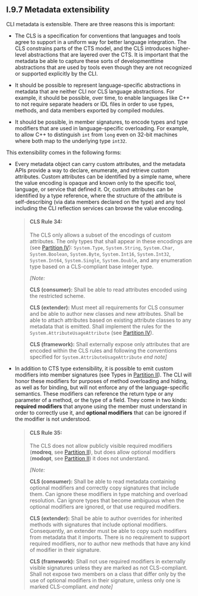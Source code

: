 ## I.9.7 Metadata extensibility

CLI metadata is extensible. There are three reasons this is important:

 * The CLS is a specification for conventions that languages and tools agree to support in a uniform way for better language integration. The CLS constrains parts of the CTS model, and the CLS introduces higher-level abstractions that are layered over the CTS. It is important that the metadata be able to capture these sorts of developmenttime abstractions that are used by tools even though they are not recognized or supported explicitly by the CLI.

 * It should be possible to represent language-specific abstractions in metadata that are neither CLI nor CLS language abstractions. For example, it should be possible, over time, to enable languages like C++ to not require separate headers or IDL files in order to use types, methods, and data members exported by compiled modules.

 * It should be possible, in member signatures, to encode types and type modifiers that are used in language-specific overloading. For example, to allow C++ to distinguish `int` from `long` even on 32-bit machines where both map to the underlying type `int32`.

This extensibility comes in the following forms:

 * Every metadata object can carry custom attributes, and the metadata APIs provide a way to declare, enumerate, and retrieve custom attributes. Custom attributes can be identified by a simple name, where the value encoding is opaque and known only to the specific tool, language, or service that defined it. Or, custom attributes can be identified by a type reference, where the structure of the attribute is self-describing (via data members declared on the type) and any tool including the CLI reflection services can browse the value encoding.

   > #### CLS Rule 34:
   >
   > The CLS only allows a subset of the encodings of custom attributes. The only types that shall appear in these encodings are (see [Partition IV](#todo-missing-hyperlink)): `System.Type`, `System.String`, `System.Char`, `System.Boolean`, `System.Byte`, `System.Int16`, `System.Int32`, `System.Int64`, `System.Single`, `System.Double`, and any enumeration type based on a CLS-compliant base integer type.
   >
   > _[Note:_
   >
   > **CLS (consumer):** Shall be able to read attributes encoded using the restricted scheme.
   >
   > **CLS (extender):** Must meet all requirements for CLS consumer and be able to author new classes and new attributes. Shall be able to attach attributes based on existing attribute classes to any metadata that is emitted. Shall implement the rules for the `System.AttributeUsageAttribute` (see [Partition IV](#todo-missing-hyperlink)).
   >
   > **CLS (framework):** Shall externally expose only attributes that are encoded within the CLS rules and following the conventions specified for `System.AttributeUsageAttribute` _end note]_

* In addition to CTS type extensibility, it is possible to emit custom modifiers into member signatures (see Types in [Partition II](ii.7-types-and-signatures.md)). The CLI will honor these modifiers for purposes of method overloading and hiding, as well as for binding, but will not enforce any of the language-specific semantics. These modifiers can reference the return type or any parameter of a method, or the type of a field. They come in two kinds: **required modifiers** that anyone using the member must understand in order to correctly use it, and **optional modifiers** that can be ignored if the modifier is not understood.

   > #### CLS Rule 35:
   >
   > The CLS does not allow publicly visible required modifiers (**modreq**, see [Partition II](ii.7.1.1-modreq-and-modopt.md)), but does allow optional modifiers (**modopt**, see [Partition II](ii.7.1.1-modreq-and-modopt.md)) it does not understand.
   >
   > _[Note:_
   >
   > **CLS (consumer):** Shall be able to read metadata containing optional modifiers and correctly copy signatures that include them. Can ignore these modifiers in type matching and overload resolution. Can ignore types that become ambiguous when the optional modifiers are ignored, or that use required modifiers.
   >
   > **CLS (extender):** Shall be able to author overrides for inherited methods with signatures that include optional modifiers. Consequently, an extender must be able to copy such modifiers from metadata that it imports. There is no requirement to support required modifiers, nor to author new methods that have any kind of modifier in their signature.
   >
   > **CLS (framework):** Shall not use required modifiers in externally visible signatures unless they are marked as not CLS-compliant. Shall not expose two members on a class that differ only by the use of optional modifiers in their signature, unless only one is marked CLS-compliant. _end note]_
